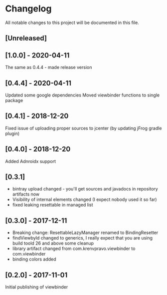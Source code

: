 ﻿# Changelog
All notable changes to this project will be documented in this file.

## [Unreleased]

## [1.0.0] - 2020-04-11
The same as 0.4.4 - made release version

## [0.4.4] - 2020-04-11
Updated some google dependencies
Moved viewbinder functions to single package

## [0.4.1] - 2018-12-20
Fixed issue of uploading proper sources to jcenter (by updating jFrog gradle plugin)

## [0.4.0] - 2018-12-20
Added Adnroidx support

## [0.3.1]
- bintray upload changed - you'll get sources and javadocs in repository artifacts now
- Visibility of internal elements changed (I expect nobody used it so far)
- fixed leaking resettable in managed list

## [0.3.0] - 2017-12-11
- Breaking change: ResettableLazyManager renamed to BindingResetter
- findViewbyId changed to generics, I really expect that you are using build toold 26 and above
some cleanup
- library artifact changed from com.krenvpravo.viewbinder to com.viewbinder
- binding colors added

## [0.2.0] - 2017-11-01
Initial publishing of viewbinder
